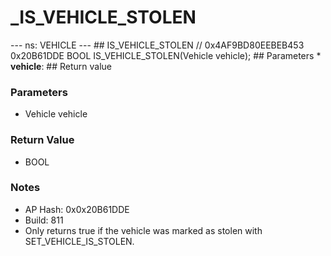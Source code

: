 # _IS_VEHICLE_STOLEN

--- ns: VEHICLE --- ## IS_VEHICLE_STOLEN  // 0x4AF9BD80EEBEB453 0x20B61DDE BOOL IS_VEHICLE_STOLEN(Vehicle vehicle);   ## Parameters * **vehicle**:  ## Return value

### Parameters
* Vehicle vehicle

### Return Value
* BOOL

### Notes
* AP Hash: 0x0x20B61DDE
* Build: 811
* Only returns true if the vehicle was marked as stolen with SET_VEHICLE_IS_STOLEN.

